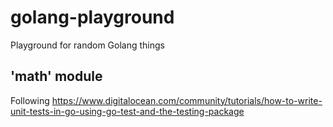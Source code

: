 # golang-playground
Playground for random Golang things

## 'math' module
Following <https://www.digitalocean.com/community/tutorials/how-to-write-unit-tests-in-go-using-go-test-and-the-testing-package>
